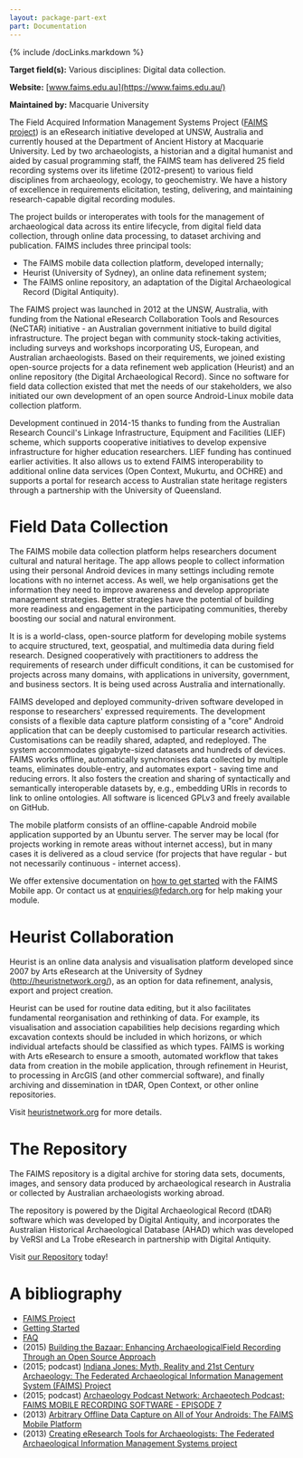 ```yaml
---
layout: package-part-ext
part: Documentation
---
```

{% include /docLinks.markdown %}

**Target field(s):** Various disciplines: Digital data collection.

**Website:** [www.faims.edu.au](https://www.faims.edu.au/)

**Maintained by:** Macquarie University

The Field Acquired Information Management Systems Project ([FAIMS project](https://www.faims.edu.au)) is an eResearch initiative developed at UNSW, Australia and currently housed at the Department of Ancient History at Macquarie University. Led by two archaeologists, a historian and a digital humanist and aided by casual programming staff, the FAIMS team has delivered 25 field recording systems over its lifetime (2012-present) to various field disciplines from archaeology, ecology, to geochemistry. We have a history of excellence in requirements elicitation, testing, delivering, and maintaining research-capable digital recording modules.

The project builds or interoperates with tools for the management of archaeological data across its entire lifecycle, from digital field data collection, through online data processing, to dataset archiving and publication. 
FAIMS includes three principal tools: 

* The FAIMS mobile data collection platform, developed internally;
* Heurist (University of Sydney), an online data refinement system; 
* The FAIMS online repository, an adaptation of the Digital Archaeological Record (Digital Antiquity).

The FAIMS project was launched in 2012 at the UNSW, Australia, with funding from the National eResearch Collaboration Tools and Resources (NeCTAR) initiative - an Australian government initiative to build digital infrastructure. The project began with community stock-taking activities, including surveys and workshops incorporating US, European, and Australian archaeologists. Based on their requirements, we joined existing open-source projects for a data refinement web application (Heurist) and an online repository (the Digital Archaeological Record). Since no software for field data collection existed that met the needs of our stakeholders, we also initiated our own development of an open source Android-Linux mobile data collection platform.

Development continued in 2014-15 thanks to funding from the Australian Research Council's Linkage Infrastructure, Equipment and Facilities (LIEF) scheme, which supports cooperative initiatives to develop expensive infrastructure for higher education researchers. LIEF funding has continued earlier activities. It also allows us to extend FAIMS interoperability to additional online data services (Open Context, Mukurtu, and OCHRE) and supports a portal for research access to Australian state heritage registers through a partnership with the University of Queensland.

# Field Data Collection

The FAIMS mobile data collection platform helps researchers document cultural and natural heritage. The app allows people to collect information using their personal Android devices in many settings including remote locations with no internet access. As well, we help organisations get the information they need to improve awareness and develop appropriate management strategies. Better strategies have the potential of building more readiness and engagement in the participating communities, thereby boosting our social and natural environment.


It is is a world-class, open-source platform for developing mobile systems to acquire structured, text, geospatial, and multimedia data during field research. Designed cooperatively with practitioners to address the requirements of research under difficult conditions, it can be customised for projects across many domains, with applications in university, government, and business sectors. It is being used across Australia and internationally.

FAIMS developed and deployed community-driven software developed in response to researchers' expressed requirements. The development consists of a flexible data capture platform consisting of a "core" Android application that can be deeply customised to particular research activities. Customisations can be readily shared, adapted, and redeployed. The system accommodates gigabyte-sized datasets and hundreds of devices. FAIMS works offline, automatically synchronises data collected by multiple teams, eliminates double-entry, and automates export - saving time and reducing errors. It also fosters the creation and sharing of syntactically and semantically interoperable datasets by, e.g., embedding URIs in records to link to online ontologies. All software is licenced GPLv3 and freely available on GitHub.

The mobile platform consists of an offline-capable Android mobile application supported by an Ubuntu server. The server may be local (for projects working in remote areas without internet access), but in many cases it is delivered as a cloud service (for projects that have regular - but not necessarily continuous - internet access).

We offer extensive documentation on [how to get started](https://faimsproject.atlassian.net/wiki/display/MobileUser/Getting+Started) with the FAIMS Mobile app. Or contact us at [enquiries@fedarch.org](mailto:enquiries@fedarch.org) for help making your module.

# Heurist Collaboration

Heurist is an online data analysis and visualisation platform developed since 2007 by Arts eResearch at the University of Sydney (http://heuristnetwork.org/), as an option for data refinement, analysis, export and project creation. 

Heurist can be used for routine data editing, but it also facilitates fundamental reorganisation and rethinking of data. For example, its visualisation and association capabilities help decisions regarding which excavation contexts should be included in which horizons, or which individual artefacts should be classified as which types. FAIMS is working with Arts eResearch to ensure a smooth, automated workflow that takes data from creation in the mobile application, through refinement in Heurist, to processing in ArcGIS (and other commercial software), and finally archiving and dissemination in tDAR, Open Context, or other online repositories.

Visit [heuristnetwork.org](http://heuristnetwork.org/) for more details.


# The Repository

The FAIMS repository is a digital archive for storing data sets, documents, images, and sensory data produced by archaeological research in Australia or collected by Australian archaeologists working abroad.

The repository is powered by the Digital Archaeological Record (tDAR) software which was developed by Digital Antiquity, and incorporates the Australian Historical Archaeological Database (AHAD) which was developed by VeRSI and La Trobe eResearch in partnership with Digital Antiquity.

Visit [our Repository](https://repo.fedarch.org/) today!

# A bibliography

* [FAIMS Project](http://www.fedarch.org/wordpress/)
* [Getting Started](http://www.fedarch.org/wordpress/support/#2)
* [FAQ](http://www.fedarch.org/wordpress/support/#2)
* (2015) [Building the Bazaar: Enhancing ArchaeologicalField Recording Through an Open Source Approach](https://www.academia.edu/18123736/Building_the_Bazaar_Enhancing_Archaeological_Field_Recording_Through_an_Open_Source_Approach)
* (2015; podcast) [Indiana Jones: Myth, Reality and 21st Century Archaeology: The Federated Archaeological Information Management System (FAIMS) Project](http://www.podcastchart.com/podcasts/indiana-jones-myth-reality-and-21st-century-archaeology/episodes/the-federated-archaeological-information-management-system-faims-project)
* (2015; podcast) [Archaeology Podcast Network: Archaeotech Podcast; FAIMS MOBILE RECORDING SOFTWARE - EPISODE 7](http://www.archaeologypodcastnetwork.com/archaeotech/7)
* (2013) [Arbitrary Offline Data Capture on All of Your Androids: The FAIMS Mobile Platform](https://www.academia.edu/18170164/Arbitrary_Offline_Data_Capture_on_All_of_Your_Androids_The_FAIMS_Mobile_Platform)
* (2013) [Creating eResearch Tools for Archaeologists: The Federated Archaeological Information Management Systems project](https://www.academia.edu/5690498/Creating_eResearch_Tools_for_Archaeologists_The_Federated_Archaeological_Information_Management_Systems_project)


